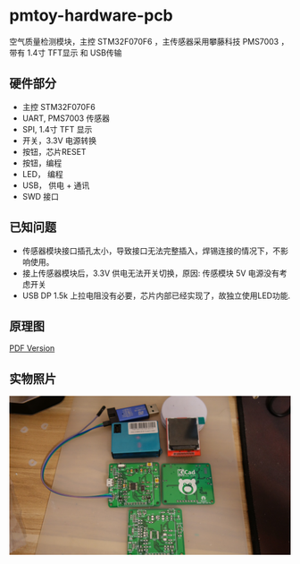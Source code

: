 # pmtoy-hardware-pcb
空气质量检测模块，主控 STM32F070F6 ，主传感器采用攀藤科技 PMS7003 ，带有 1.4寸 TFT显示 和 USB传输

## 硬件部分

+ 主控 STM32F070F6
+ UART, PMS7003 传感器
+ SPI, 1.4寸 TFT 显示
+ 开关，3.3V 电源转换
+ 按钮，芯片RESET 
+ 按钮，编程
+ LED， 编程
+ USB， 供电 + 通讯
+ SWD 接口

## 已知问题

+ 传感器模块接口插孔太小，导致接口无法完整插入，焊锡连接的情况下，不影响使用。
+ 接上传感器模块后，3.3V 供电无法开关切换，原因: 传感模块 5V 电源没有考虑开关
+ USB DP 1.5k 上拉电阻没有必要，芯片内部已经实现了，故独立使用LED功能.

## 原理图

[PDF Version](Output/PMToy.pdf)

## 实物照片

![screenshot](Screenshot/DSC01269.JPG)